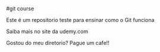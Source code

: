 #git course

Este é um repositorio teste para ensinar como o Git funciona

Saiba mais no site da udemy.com

Gostou do meu diretorio?
Pague um cafe!!

